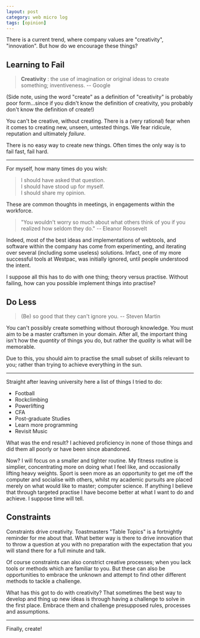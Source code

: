 ```yaml
---
layout: post
category: web micro log
tags: [opinion]
---
```


There is a current trend, where company values are "creativity", "innovation". But how do we encourage these
things?

## Learning to Fail

> **Creativity** : the use of imagination or original ideas to create something; inventiveness. -- Google

(Side note, using the word "create" as a definition of "creativity" is probably poor form...since if you didn't know
the definition of creativity, you probably don't know the definition of create!)

You can't be creative, without creating. There is a (very rational) fear when it comes to creating new, unseen, untested
things. We fear ridicule, reputation and ultimately _failure_.

There is no easy way to create new things. Often times the only way is to fail fast, fail hard.

---

For myself, how many times do you wish:

> I should have asked that question.  
> I should have stood up for myself.  
> I should share my opinion.

These are common thoughts in meetings, in engagements within the workforce.

> "You wouldn't worry so much about what others think of you if you realized how seldom they do." -- Eleanor Roosevelt

Indeed, most of the best ideas and implementations of webtools, and software within the company has come from
experimenting, and iterating over several (including some useless) solutions. Infact, one of my
more successful tools at Westpac, was initially ignored, until people understood the intent.

I suppose all this has to do with one thing; theory versus practise. Without failing, how can you possible implement
things into practise?

## Do Less

> (Be) so good that they can't ignore you. -- Steven Martin

You can't possibly create something without thorough knowledge. You must aim to be a master craftsmen in your
domain. After all, the important thing isn't how the _quantity_ of things you do, but rather the _quality_ is
what will be memorable.

Due to this, you should aim to practise the small subset of skills relevant to you; rather than trying to achieve
everything in the sun.

---

Straight after leaving university here a list of things I tried to do:

- Football
- Rockclimbing
- Powerlifting
- CFA
- Post-graduate Studies
- Learn more programming
- Revisit Music

What was the end result? I achieved proficiency in none of those things and did them all poorly
or have been since abandoned.

Now? I will focus on a smaller and tighter routine. My fitness routine is simplier, concentrating
more on doing what I feel like, and occasionally lifting heavy weights. Sport is seen more
as an opportunity to get me off the computer and socialise with others, whilst my academic pursuits
are placed merely on what would like to master; computer science. If anything I believe that
through targeted practise I have become better at what I want to do and achieve. I suppose
time will tell.

## Constraints

Constraints drive creativity. Toastmasters "Table Topics" is a fortnightly reminder for me about that.
What better way is there to drive innovation that to throw a question at you with no preparation with
the expectation that you will stand there for a full minute and talk.

Of course constraints can also constrict creative processes; when you lack tools or methods which are
familiar to you. But these can also be opportunities to embrace the unknown and attempt to
find other different methods to tackle a challenge.

What has this got to do with creativity? That sometimes the best way to develop and thing up new ideas
is through having a challenge to solve in the first place. Embrace them and challenge presupposed
rules, processes and assumptions.

---

Finally, create!
